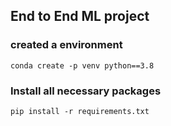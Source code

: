 ## End to End ML project

### created a environment

```
conda create -p venv python==3.8
```

### Install all necessary packages

```
pip install -r requirements.txt

```
